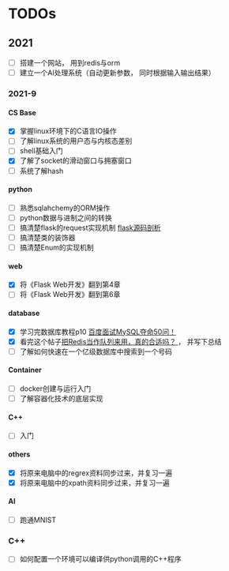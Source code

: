 # TODOs

## 2021
- [ ] 搭建一个网站， 用到redis与orm
- [ ] 建立一个AI处理系统（自动更新参数， 同时根据输入输出结果）
### 2021-9


#### CS Base
- [x] 掌握linux环境下的C语言IO操作
- [ ] 了解linux系统的用户态与内核态差别
- [ ] shell基础入门
- [x] 了解了socket的滑动窗口与拥塞窗口
- [ ] 系统了解hash

#### python
- [ ] 熟悉sqlahchemy的ORM操作
- [ ] python数据与进制之间的转换
- [ ] 搞清楚flask的request实现机制 [flask源码剖析](https://www.bilibili.com/video/BV19V411H7qH?p=17)
- [ ] 搞清楚类的装饰器
- [ ] 搞清楚Enum的实现机制

#### web
- [x] 将《Flask Web开发》翻到第4章
- [ ] 将《Flask Web开发》翻到第6章

#### database
- [x] 学习完数据库教程p10 [百度面试MySQL夺命50问！](https://www.bilibili.com/video/BV1vg41157CA?p=11&spm_id_from=pageDriver)
- [x] 看完这个帖子[把Redis当作队列来用，真的合适吗？ ](https://mp.weixin.qq.com/s/-rHlfVsmrKrouvJh2YnxbA)， 并写下总结
- [ ] 了解如何快速在一个亿级数据库中搜索到一个号码

#### Container
- [ ] docker创建与运行入门
- [ ] 了解容器化技术的底层实现

#### C++
- [ ] 入门

#### others
- [x] 将原来电脑中的regrex资料同步过来，并复习一遍
- [x] 将原来电脑中的xpath资料同步过来，并复习一遍

#### AI
- [ ] 跑通MNIST

### C++
- [ ] 如何配置一个环境可以编译供python调用的C++程序

